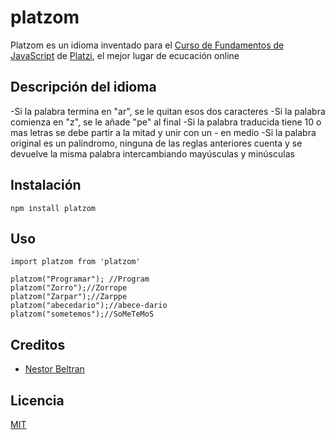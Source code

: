 # platzom

Platzom es un idioma inventado para el [Curso de Fundamentos de JavaScript](https://platzi.com/js) de [Platzi](https://platzi.com), el mejor lugar
de ecucación online

## Descripción del idioma

-Si la palabra termina en "ar", se le quitan esos dos caracteres
-Si la palabra comienza en "z", se le añade "pe" al final
-Si la palabra traducida tiene 10 o mas letras se debe partir a la mitad y unir con un - en medio
-Si la palabra original es un palíndromo, ninguna de las reglas anteriores cuenta y se devuelve la misma palabra intercambiando mayúsculas y minúsculas

## Instalación
```
npm install platzom
```

## Uso

```
import platzom from 'platzom'

platzom("Programar"); //Program
platzom("Zorro");//Zorrope
platzom("Zarpar");//Zarppe
platzom("abecedario");//abece-dario
platzom("sometemos");//SoMeTeMoS
```

## Creditos
- [Nestor Beltran](https://twitter.com/Nes_Beltran)

## Licencia

[MIT](https://opensource.org/licenses/MIT)
